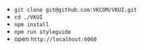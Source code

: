 * `git clone git@github.com:VKCOM/VKUI.git`
* `cd ./VKUI`
* `npm install`
* `npm run styleguide`
* open `http://localhost:6060`
